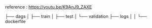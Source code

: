 reference : https://youtu.be/K9AnJ9_ZAXE


├── dags
│   ├── train
│   ├── test
│   └── validation
├── logs
│
│
└── dockerfile
